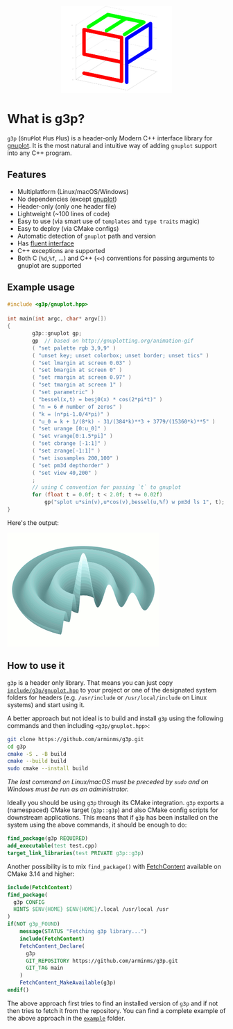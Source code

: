 <p align="center"><img src="artwork/g3p_logo.svg" width="256" height="200"></p>

# What is g3p?
`g3p` (`G`nu`P`lot `P`lus `P`lus) is a header-only Modern C++ interface
library for [gnuplot](http://www.gnuplot.info/). It is the most natural and
intuitive way of adding `gnuplot` support into any C++ program.
## Features
- Multiplatform (Linux/macOS/Windows)
- No dependencies (except [gnuplot](http://www.gnuplot.info/))
- Header-only (only one header file)
- Lightweight (~100 lines of code)
- Easy to use (via smart use of `templates` and `type traits` magic)
- Easy to deploy (via CMake configs)
- Automatic detection of `gnuplot` path and version
- Has [fluent interface](https://en.wikipedia.org/wiki/Fluent_interface)
- C++ exceptions are supported
- Both C (`%d`,`%f`, ...) and C++ (`<<`) conventions for passing arguments to gnuplot are supported
<!-- - Provides Unit tests -->
<!-- - Well documented -->
## Example usage
```c++
#include <g3p/gnuplot.hpp>

int main(int argc, char* argv[])
{
        g3p::gnuplot gp;
        gp  // based on http://gnuplotting.org/animation-gif
        ( "set palette rgb 3,9,9" )
        ( "unset key; unset colorbox; unset border; unset tics" )
        ( "set lmargin at screen 0.03" )
        ( "set bmargin at screen 0" )
        ( "set rmargin at screen 0.97" )
        ( "set tmargin at screen 1" )
        ( "set parametric" )
        ( "bessel(x,t) = besj0(x) * cos(2*pi*t)" )
        ( "n = 6 # number of zeros" )
        ( "k = (n*pi-1.0/4*pi)" )
        ( "u_0 = k + 1/(8*k) - 31/(384*k)**3 + 3779/(15360*k)**5" )
        ( "set urange [0:u_0]" )
        ( "set vrange[0:1.5*pi]" )
        ( "set cbrange [-1:1]" )
        ( "set zrange[-1:1]" )
        ( "set isosamples 200,100" )
        ( "set pm3d depthorder" )
        ( "set view 40,200" )
        ;
        // using C convention for passing `t` to gnuplot
        for (float t = 0.0f; t < 2.0f; t += 0.02f)
            gp("splot u*sin(v),u*cos(v),bessel(u,%f) w pm3d ls 1", t);
}
```
Here's the output:  

![bessel](example/bessel.gif)

## How to use it
`g3p` is a header only library. That means you can just copy
[`include/g3p/gnuplot.hpp`](include/g3p/gnuplot.hpp)
to your project or one of the designated system folders for headers (e.g.
`/usr/include` or `/usr/local/include` on Linux systems)
and start using it.

A better approach but not ideal is to build and install `g3p` using the
following commands and then including `<g3p/gnuplot.hpp>`:
```bash
git clone https://github.com/arminms/g3p.git
cd g3p
cmake -S . -B build
cmake --build build
sudo cmake --install build
```
*The last command on Linux/macOS must be preceded by `sudo` and on Windows
must be run as an administrator.*

Ideally you should be using `g3p` through its CMake integration. `g3p` exports
a (namespaced) CMake target (`g3p::g3p`) and also CMake config
scripts for downstream applications. This means that if `g3p` has been installed
on the system using the above commands, it should be enough to do:
```cmake
find_package(g3p REQUIRED)
add_executable(test test.cpp)
target_link_libraries(test PRIVATE g3p::g3p)
```

Another possibility is to mix `find_package()` with
[FetchContent](https://cmake.org/cmake/help/latest/module/FetchContent.html)
available on CMake 3.14 and higher:
```cmake
include(FetchContent)
find_package(
  g3p CONFIG
  HINTS $ENV{HOME} $ENV{HOME}/.local /usr/local /usr
)
if(NOT g3p_FOUND)
    message(STATUS "Fetching g3p library...")
    include(FetchContent)
    FetchContent_Declare(
      g3p
      GIT_REPOSITORY https://github.com/arminms/g3p.git
      GIT_TAG main
    )
    FetchContent_MakeAvailable(g3p)
endif()
```
The above approach first tries to find an installed version of `g3p` and if not
then tries to fetch it from the repository. You can find a complete
example of the above approach in the [`example`](example/) folder.

<!-- https://sourceforge.net/projects/gnuplot/files/gnuplot/ -->